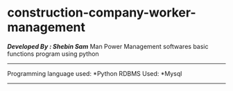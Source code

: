 # construction-company-worker-management
***Developed By : Shebin Sam***
Man Power Management softwares basic functions program using python
****************************************
Programming language used:
*Python
RDBMS Used:
*Mysql
**************************************
